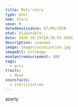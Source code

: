 ```yaml
---
title: Peti'stary
type: post
nom: Stary
sexe: M
datedenaissance: 07/09/2020
etat: disponible
date: 2020-10-25T10:28:01.938Z
description: zaaaaaa
image: images/association.jpg
imageAlt: altimage
montantremoursement: 100
tags:
  - gris
traits:
  - doux
soinsfaits:
  - stérilisation
---
```

azerty
